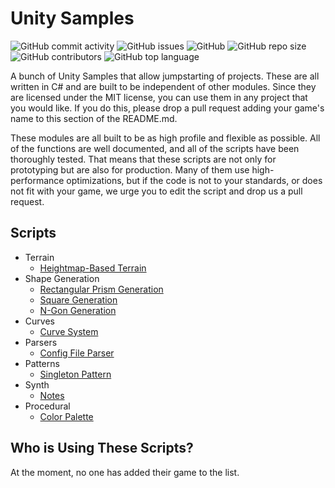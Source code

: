 # Unity Samples

![GitHub commit activity](https://img.shields.io/github/commit-activity/y/william-mcgonagle/unity-samples)
![GitHub issues](https://img.shields.io/github/issues/william-mcgonagle/unity-samples)
![GitHub](https://img.shields.io/github/license/william-mcgonagle/unity-samples)
![GitHub repo size](https://img.shields.io/github/repo-size/william-mcgonagle/unity-samples)
![GitHub contributors](https://img.shields.io/github/contributors/william-mcgonagle/unity-samples)
![GitHub top language](https://img.shields.io/github/languages/top/william-mcgonagle/unity-samples)

A bunch of Unity Samples that allow jumpstarting of projects. These are all written in C# and are built to be independent of other modules. Since they are licensed under the MIT license, you can use them in any project that you would like. If you do this, please drop a pull request adding your game's name to this section of the README.md.

These modules are all built to be as high profile and flexible as possible. All of the functions are well documented, and all of the scripts have been thoroughly tested. That means that these scripts are not only for prototyping but are also for production. Many of them use high-performance optimizations, but if the code is not to your standards, or does not fit with your game, we urge you to edit the script and drop us a pull request.

## Scripts

- Terrain
  - [Heightmap-Based Terrain](/src/terrain/)
- Shape Generation
  - [Rectangular Prism Generation](/src/Shape/#rectangular-prism)
  - [Square Generation](/src/Shape/#square)
  - [N-Gon Generation](/src/Shape/#n-gon)
- Curves
  - [Curve System](/src/bezier/)
- Parsers
  - [Config File Parser](/src/Parser/)
- Patterns
  - [Singleton Pattern](/src/Patterns/)
- Synth
  - [Notes](/src/Synth/)
- Procedural
  - [Color Palette](/src/Procedural/#color-palette)

## Who is Using These Scripts?

At the moment, no one has added their game to the list.
